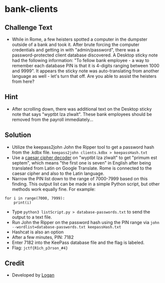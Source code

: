 # bank-clients

## Challenge Text
* While in Rome, a few heisters spotted a computer in the dumpster outside of a bank and took it. After brute forcing the computer credentials and getting in with "admin/password", there was a password-protected client database discovered. A Desktop sticky note had the following information: "To fellow bank employee - a way to remember each database PIN is that it is 4-digits ranging between 1000 and 9999". It appears the sticky note was auto-translating from another language as well - let's turn that off. Are you able to assist the heisters from here?

## Hint
* After scrolling down, there was additional text on the Desktop sticky note that says "wyptbt lza zlwalt". These bank employees should be removed from the payroll immediately...

## Solution
* Utilize the keepass2john John the Ripper tool to get a password hash from the .kdbx file. `keepass2john clients.kdbx > keepassHash.txt`
* Use a [caesar cipher decoder](https://www.dcode.fr/caesar-cipher) on "wyptbt lza zlwalt" to get "primum est septem", which means "the first one is seven" in English after being translated from Latin on Google Translate. Rome is connected to the caesar cipher and also to the Latin language.
* Narrow the PIN list down to the range of 7000-7999 based on this finding. This output list can be made in a simple Python script, but other methods work equally fine. For example: 
```
for i in range(7000, 7999):
	print(i)
```
* Type `python3 listScript.py > database-passwords.txt` to send the output to a text file.
* Run John the Ripper on the password hash using the PIN range via `john --wordlist=database-passwords.txt keepassHash.txt`
* Hashcat is also an option
* After a few minutes, PIN: 7182
* Enter 7182 into the KeePass database file and the flag is labeled.
* Flag: `jctf{R1ch_p3rson_#4}`

## Credit
* Developed by [Logan](https://github.com/Git-Logan)
